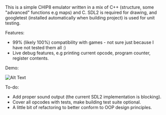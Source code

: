 This is a simple CHIP8 emulator written in a mix of C++ (structure, some "advanced" functions e.g maps) and C. SDL2 is required for drawing, and googletest (installed automatically when building project) is used for unit testing.

Features:

- 99% (likely 100%) compatibility with games - not sure just because I have not tested them all :) 
- Live debug features, e.g printing current opcode, program counter, register contents.

Demo:

![Alt Text](https://i.imgur.com/PtIYX8L.gif)


To-do:

- Add proper sound output (the current SDL2 implementation is blocking).
- Cover all opcodes with tests, make building test suite optional.
- A little bit of refactoring to better conform to OOP design principles.

